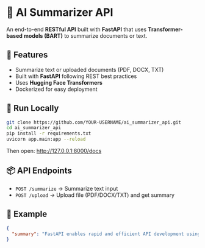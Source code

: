 # 🧠 AI Summarizer API

An end-to-end **RESTful API** built with **FastAPI** that uses **Transformer-based models (BART)** to summarize documents or text.

## 🚀 Features
- Summarize text or uploaded documents (PDF, DOCX, TXT)
- Built with **FastAPI** following REST best practices
- Uses **Hugging Face Transformers**
- Dockerized for easy deployment

## 🧪 Run Locally
```bash
git clone https://github.com/YOUR-USERNAME/ai_summarizer_api.git
cd ai_summarizer_api
pip install -r requirements.txt
uvicorn app.main:app --reload
```
Then open: http://127.0.0.1:8000/docs

## 📦 API Endpoints
- `POST /summarize` → Summarize text input
- `POST /upload` → Upload file (PDF/DOCX/TXT) and get summary

## 🧠 Example
```json
{
  "summary": "FastAPI enables rapid and efficient API development using Python."
}
```
